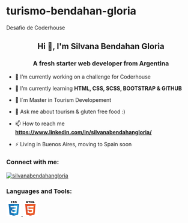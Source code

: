 # turismo-bendahan-gloria
Desafío de Coderhouse
<h2 align="center">Hi 👋, I'm Silvana Bendahan Gloria</h2>
<h3 align="center">A fresh starter web developer from Argentina</h3>

- 🔭 I’m currently working on a challenge for Coderhouse

- 🌱 I’m currently learning **HTML, CSS, SCSS, BOOTSTRAP & GITHUB**

- 📄 I´m Master in Tourism Developement

- 💬 Ask me about tourism & gluten free food :)

- 📫 How to reach me **https://www.linkedin.com/in/silvanabendahangloria/**

- ⚡ Living in Buenos Aires, moving to Spain soon

<h3 align="left">Connect with me:</h3>
<p align="left">
<a href="https://linkedin.com/in/silvanabendahangloria" target="blank"><img align="center" src="https://raw.githubusercontent.com/rahuldkjain/github-profile-readme-generator/master/src/images/icons/Social/linked-in-alt.svg" alt="silvanabendahangloria" height="30" width="40" /></a>
</p>

<h3 align="left">Languages and Tools:</h3>
<p align="left"> <a href="https://www.w3schools.com/css/" target="_blank" rel="noreferrer"> <img src="https://raw.githubusercontent.com/devicons/devicon/master/icons/css3/css3-original-wordmark.svg" alt="css3" width="40" height="40"/> </a> <a href="https://www.w3.org/html/" target="_blank" rel="noreferrer"> <img src="https://raw.githubusercontent.com/devicons/devicon/master/icons/html5/html5-original-wordmark.svg" alt="html5" width="40" height="40"/> </a> </p>

